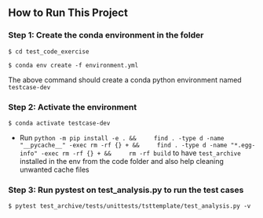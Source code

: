 ## How to Run This Project


### Step 1: Create the conda environment in the folder

`$ cd test_code_exercise`

`$ conda env create -f environment.yml`

The above command should create a conda python environment named `testcase-dev`

### Step 2: Activate the environment
`$ conda activate testcase-dev`


- Run
  `python -m pip install -e . &&     find . -type d -name "__pycache__" -exec rm -rf {} + &&     find . -type d -name "*.egg-info" -exec rm -rf {} + &&     rm -rf build`
  to have `test_archive` installed in the env from the code folder and also help cleaning unwanted cache files

### Step 3: Run pystest on test_analysis.py to run the test cases

`$ pytest test_archive/tests/unittests/tsttemplate/test_analysis.py -v`